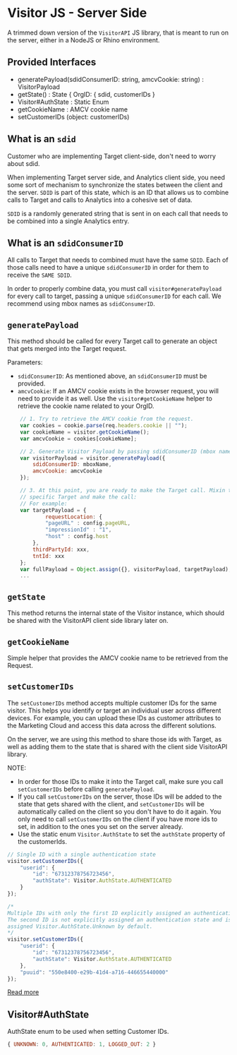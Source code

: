 # Visitor JS - Server Side

A trimmed down version of the `VisitorAPI` JS library, that is meant to run on the server, either in a NodeJS or Rhino environment.


## Provided Interfaces

- generatePayload(sdidConsumerID: string, amcvCookie: string) : VisitorPayload
- getState() : State { OrgID: { sdid, customerIDs }
- Visitor#AuthState : Static Enum
- getCookieName : AMCV cookie name
- setCustomerIDs (object: customerIDs)


## What is an `sdid`

Customer who are implementing Target client-side, don't need to worry about sdid.

When implementing Target server side, and Analytics client side, you need some sort of mechanism to synchronize the states between the client and the server. `SDID` is part of this state, which is an ID that allows us to combine calls to Target and calls to Analytics into a cohesive set of data.

`SDID` is a randomly generated string that is sent in on each call that needs to be combined into a single Analytics entry.


## What is an `sdidConsumerID`

All calls to Target that needs to combined must have the same `SDID`. Each of those calls need to have a unique `sdidConsumerID` in order for them to receive the `SAME SDID`.

In order to properly combine data, you must call `visitor#generatePayload` for every call to target, passing a unique `sdidConsumerID` for each call. We recommend using mbox names as `sdidConsumerID`.


## `generatePayload`

This method should be called for every Target call to generate an object that gets merged into the Target request.

Parameters:

- `sdidConsumerID`: As mentioned above, an `sdidConsumerID` must be provided.
- `amcvCookie`: If an AMCV cookie exists in the browser request, you will need to provide it as well. Use the `visitor#getCookieName` helper to retrieve the cookie name related to your OrgID.

```javascript
    // 1. Try to retrieve the AMCV cookie from the request.
    var cookies = cookie.parse(req.headers.cookie || "");
    var cookieName = visitor.getCookieName();
    var amcvCookie = cookies[cookieName];

    // 2. Generate Visitor Payload by passing sdidConsumerID (mbox name/id) and AMCV Cookie if found in Req:
    var visitorPayload = visitor.generatePayload({ 
        sdidConsumerID: mboxName,
        amcvCookie: amcvCookie 
    });

    // 3. At this point, you are ready to make the Target call. Mixin the `visitorPayload` with you target 
    // specific Target and make the call:
    // For example:
    var targetPayload = {
            requestLocation: {
            "pageURL" : config.pageURL,
            "impressionId" : "1",
            "host" : config.host
        },
        thirdPartyId: xxx,
        tntId: xxx
    };
    var fullPayload = Object.assign({}, visitorPayload, targetPayload);
    ...
```


## `getState`

This method returns the internal state of the Visitor instance, which should be shared with the VisitorAPI client side library later on.


## `getCookieName`

Simple helper that provides the AMCV cookie name to be retrieved from the Request.


## `setCustomerIDs`

The `setCustomerIDs` method accepts multiple customer IDs for the same visitor. This helps you identify or target an individual user across different devices. For example, you can upload these IDs as customer attributes to the Marketing Cloud and access this data across the different solutions.

On the server, we are using this method to share those ids with Target, as well as adding them to the state that is shared with the client side VisitorAPI library.

NOTE: 

- In order for those IDs to make it into the Target call, make sure you call `setCustomerIDs` before calling `generatePayload`.
- If you call `setCustomerIDs` on the server, those IDs will be added to the state that gets shared with the client, and `setCustomerIDs` will be automatically called on the client so you don't have to do it again. You only need to call `setCustomerIDs` on the client if you have more ids to set, in addition to the ones you set on the server already.
- Use the static enum `Visitor.AuthState` to set the `authState` property of the customerIds.

```javascript
// Single ID with a single authentication state
visitor.setCustomerIDs({
    "userid": {
        "id": "67312378756723456",
        "authState": Visitor.AuthState.AUTHENTICATED
    }
});

/* 
Multiple IDs with only the first ID explicitly assigned an authentication state.
The second ID is not explicitly assigned an authentication state and is implicitly
assigned Visitor.AuthState.Unknown by default.
*/
visitor.setCustomerIDs({
    "userid": {
        "id": "67312378756723456",
        "authState": Visitor.AuthState.AUTHENTICATED
    },
    "puuid": "550e8400-e29b-41d4-a716-446655440000"
});
```

[Read more](https://marketing.adobe.com/resources/help/en_US/mcvid/mcvid-authenticated-state.html)


## Visitor#AuthState

AuthState enum to be used when setting Customer IDs.

```javascript
{ UNKNOWN: 0, AUTHENTICATED: 1, LOGGED_OUT: 2 }
```
